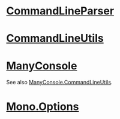 # [CommandLineParser](https://github.com/commandlineparser/commandline)


# [CommandLineUtils](https://github.com/natemcmaster/CommandLineUtils)


# [ManyConsole](https://github.com/fschwiet/ManyConsole)

See also [ManyConsole.CommandLineUtils](https://github.com/jbtule/ManyConsole.CommandLineUtils).


# [Mono.Options](https://github.com/xamarin/XamarinComponents/tree/master/XPlat/Mono.Options)

